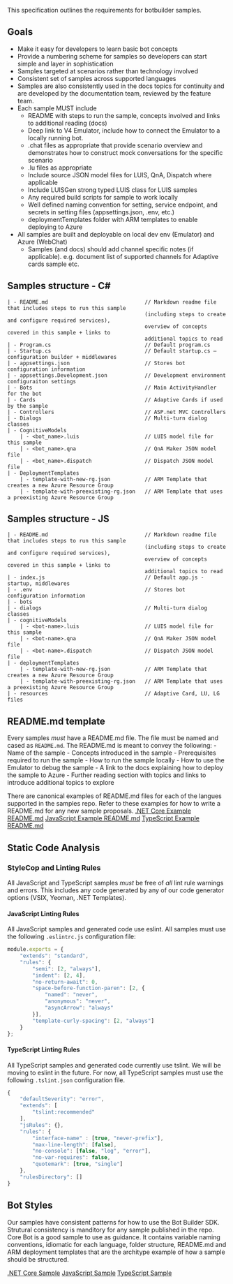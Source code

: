 This specification outlines the requirements for botbuilder samples.

## Goals
- Make it easy for developers to learn basic bot concepts
- Provide a numbering scheme for samples so developers can start simple and layer in sophistication
- Samples targeted at scenarios rather than technology involved
- Consistent set of samples across supported languages
- Samples are also consistently used in the docs topics for continuity and are developed by the documentation team, reviewed by the feature team.
- Each sample MUST include
    - README with steps to run the sample, concepts involved and links to additional reading (docs)
    - Deep link to V4 Emulator, include how to connect the Emulator to a locally running bot.
    - .chat files as appropriate that provide scenario overview and demonstrates how to construct mock conversations for the specific scenario
    - .lu files as appropriate
    - Include source JSON model files for LUIS, QnA, Dispatch where applicable
    - Include LUISGen strong typed LUIS class for LUIS samples
    - Any required build scripts for sample to work locally
    - Well defined naming convention for setting, service endpoint, and secrets in setting files (appsettings.json, .env, etc.)
    - deploymentTemplates folder with ARM templates to enable deploying to Azure
- All samples are built and deployable on local dev env (Emulator) and Azure (WebChat)
    - Samples (and docs) should add channel specific notes (if applicable). e.g. document list of supported channels for Adaptive cards sample etc.

## Samples structure - C#
    | - README.md                               // Markdown readme file that includes steps to run this sample
                                                (including steps to create and configure required services),
                                                overview of concepts covered in this sample + links to
                                                additional topics to read
    | - Program.cs                              // Default program.cs
    | - Startup.cs                              // Default startup.cs – configuration builder + middlewares
    | - appsettings.json                        // Stores bot configuration information
    | - appsettings.Development.json            // Development environment configuraiton settings
    | - Bots                                    // Main ActivityHandler for the bot
    | - Cards                                   // Adaptive Cards if used by the sample
    | - Controllers                             // ASP.net MVC Controllers
    | - Dialogs                                 // Multi-turn dialog classes
    | - CognitiveModels
        | - <bot_name>.luis                     // LUIS model file for this sample
        | - <bot_name>.qna                      // QnA Maker JSON model file
        | - <bot_name>.dispatch                 // Dispatch JSON model file
    | - DeploymentTemplates
        | - template-with-new-rg.json           // ARM Template that creates a new Azure Resource Group
        | - template-with-preexisting-rg.json   // ARM Template that uses a preexisting Azure Resource Group

## Samples structure - JS

    | - README.md                               // Markdown readme file that includes steps to run this sample
                                                (including steps to create and configure required services),
                                                overview of concepts covered in this sample + links to
                                                additional topics to read
    | - index.js                                // Default app.js - startup, middlewares
    | - .env                                    // Stores bot configuration information
    | - bots
    | - dialogs                                 // Multi-turn dialog classes
    | - cognitiveModels
        | - <bot-name>.luis                     // LUIS model file for this sample
        | - <bot-name>.qna                      // QnA Maker JSON model file
        | - <bot-name>.dispatch                 // Dispatch JSON model file
    | - deploymentTemplates
        | - template-with-new-rg.json           // ARM Template that creates a new Azure Resource Group
        | - template-with-preexisting-rg.json   // ARM Template that uses a preexisting Azure Resource Group
    | - resources                               // Adaptive Card, LU, LG files

## README.md template
Every samples *must* have a README.md file.  The file must be named and cased as `README.md`.  The README.md is meant to convey the following:
    - Name of the sample
    - Concepts introduced in the sample
    - Prerequisites required to run the sample
    - How to run the sample locally
    - How to use the Emulator to debug the sample
    - A link to the docs explaining how to deploy the sample to Azure
    - Further reading section with topics and links to introduce additional topics to explore

There are canonical examples of README.md files for each of the langues supported in the samples repo.  Refer to these examples for how to write a README.md for any new sample proposals.
[.NET Core Example README.md](./csharp_dotnetcore/13.core-bot/README.md)
[JavaScript Example README.md](./javascript_nodejs/13.core-bot/README.md)
[TypeScript Example README.md](./javascript_typescript/13.core-bot/README.md)


## Static Code Analysis

### StyleCop and Linting Rules
All JavaScript and TypeScript samples *must* be free of *all* lint rule warnings and errors.  This includes any code generated by any of our code generator options (VSIX, Yeoman, .NET Templates).

#### JavaScript Linting Rules
All JavaScript samples and generated code use eslint.  All samples must use the following `.eslintrc.js` configuration file:

```js
module.exports = {
    "extends": "standard",
    "rules": {
        "semi": [2, "always"],
        "indent": [2, 4],
        "no-return-await": 0,
        "space-before-function-paren": [2, {
            "named": "never",
            "anonymous": "never",
            "asyncArrow": "always"
        }],
        "template-curly-spacing": [2, "always"]
    }
};
```
#### TypeScript Linting Rules
All TypeScript samples and generated code currently use tslint.  We will be moving to eslint in the future.  For now, all TypeScript samples must use the following `.tslint.json` configuration file.

```js
{
    "defaultSeverity": "error",
    "extends": [
        "tslint:recommended"
    ],
    "jsRules": {},
    "rules": {
        "interface-name" : [true, "never-prefix"],
        "max-line-length": [false],
        "no-console": [false, "log", "error"],
        "no-var-requires": false,
        "quotemark": [true, "single"]
    },
    "rulesDirectory": []
}

```

## Bot Styles
Our samples have consistent patterns for how to use the Bot Builder SDK.  Strutural consistency is manditory for any sample published in the repo.  Core Bot is a good sample to use as guidance.  It contains variable naming conventions, idiomatic for each language, folder structure, README.md and ARM deployment templates that are the architype example of how a sample should be structured.

[.NET Core Sample](./csharp_dotnetcore/13.core-bot/)
[JavaScript Sample](./javascript_nodejs/13.core-bot/)
[TypeScript Sample](./javascript_typescript/13.core-bot/)

